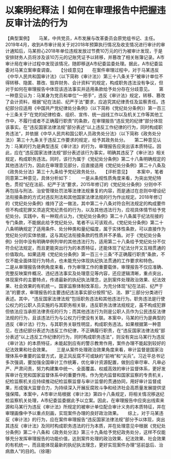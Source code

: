 # 以案明纪释法丨如何在审理报告中把握违反审计法的行为

【典型案例】　　马某，中共党员，A市发展与改革委员会原党组书记、主任。2019年4月，收到A市审计局关于对2018年预算执行情况及收支情况进行审计的审计通知后，马某担心2018年单位违规发放过节费10万元的行为被审计发现，于是安排财务人员将涉及该10万元的记账凭证予以转移，并篡改了相关账簿记录。A市审计局在审计过程中发现该情况，随即移送A市纪委监委处理。据此，A市纪委监委对马某立案审查调查。　　【分歧意见】　　在案件审理过程中，对于马某违反《中华人民共和国审计法》（以下简称《审计法》）第三十八条关于“被审计单位不得转移、隐匿、篡改、毁弃财务、会计资料”的规定，构成职务违法没有争议，但对于如何在审理报告中体现该违法事实并适用条款给予处分存在分歧意见。　　第一种意见认为：马某身为党员和单位“一把手”，违反《审计法》规定，转移、篡改了会计资料，根据“纪在法前、纪严于法”要求，应追究其纪律责任及监察责任。违纪部分应适用《中国共产党纪律处分条例》（以下简称《党纪处分条例》）第一百三十三条关于“在党的纪律检查、组织、宣传、统一战线工作以及机关工作等其他工作中，不履行或者不正确履行职责”的条款，在审理报告“违反党的纪律”部分体现该事实。在“违反国家法律法规”部分表述“以上违反工作纪律的行为，同时构成职务违法”，并依据《中华人民共和国公职人员政务处分法》（以下简称《政务处分法》）第三十九条关于违反工作要求的规定，给予其政务处分。　　第二种意见认为：马某的行为是典型违反《审计法》的行为，审理报告应突出该本质特征。因此，应在“违反国家法律法规”部分表述该行为事实，明确其违反了《审计法》相关规定，构成职务违法。同时，该行为属于《党纪处分条例》第二十八条明确规定的其他违法行为，因此在审理意见部分，应直接适用《党纪处分条例》第二十八条及《政务处分法》第三十九条给予党纪政务处分。　　【评析意见】　　本案中，笔者同意第二种意见，具体分析如下：　　一是从条规性质角度来看，为突出党纪特色，贯彻“纪在法前、纪严于法”要求，2015年修订的《党纪处分条例》分则中不再包括与刑法、治安管理处罚法等法律法规重复的内容，而是通过在总则中增设纪法衔接条款的方式对违反刑法和其他国家法律法规的行为作出规定。2018年修订的《党纪处分条例》维持了这一做法，其中第二十八条对符合刑法规定的构成要件但不构成犯罪又须追究党纪责任的行为，以及其他违法行为，应视具体情节给予党纪处分。实践中，有一种观点认为，《党纪处分条例》第二十八条属于纪法衔接的专门条款，不能据此给予党纪处分。笔者不认可该观点。《党纪处分条例》第二十八条明确规定了适用条件、处分种类和量纪幅度，属于实体性条款，可以直接作为党纪处分的实体依据，这与其纪法衔接条款的性质并不矛盾。对于《党纪处分条例》分则中没有明确举例列举的其他违法行为，适用第二十八条给予党纪处分不仅符合纪法规定，而且更能突出行为的本质特征，还能体现了纪法分开又互相贯通的价值取向。如果适用《党纪处分条例》第一百三十三条“不正确履行职责”条款，不仅不能全面体现行为特点，也未能充分体现执纪执法贯通的工作要求和特色。　　二是从审理报告体例角度来看，作为审理工作的重要载体，审理报告不仅应准确、完整反映案件概况、违纪违法事实及处理意见等内容，还应逻辑清晰，重点突出，体现案件的主要特点，传递最新的执纪执法理念，达到案件处理政治效果、纪法效果、社会效果的有机统一。国家监察体制改革后，为充分体现“纪在法前、纪严于法”的要求，审理报告的主要违纪违法事实部分按照“纪、法、罪”三部分分类进行表述。其中，“违反国家法律法规”包括职务违法和其他违法行为。职务违法是行使公权力的公职人员实施的与其职务相关联，违反职务法律法规规定，虽不构成犯罪但依法应当承担法律责任的行为；而其他违法行为则是公职人员作为公民违反法律法规的行为，且该违法行为与公权力行使没有关联。本案中，马某的行为是典型的违反《审计法》行为，与其职务关联性明显，构成职务违法。如果根据第一种意见，在违纪部分表述为违反工作纪律，不正确履行职责，在“违反国家法律法规”部分表述“以上违反工作纪律的行为，同时构成职务违法”，则没有突出马某行为违反《审计法》的本质特征，未能起到应有的警示教育作用，案件办理不能起到较好的纪法效果和社会效果。　　三是从案件处理政治效果角度来看，审计监督是国家治理体系中重要的监督方式，是正风反腐不可或缺的“前哨”和“尖兵”。习近平总书记多次强调，要加强全国审计工作统筹，优化审计资源配置，做到应审尽审、凡审必严、严肃问责，努力构建集中统一、全面覆盖、权威高效的审计监督体系，更好发挥审计在党和国家监督体系中的重要作用。作为党内监督和国家监察的专责机关，纪检监察机关应持续推动纪检监察监督与审计监督的贯通协同，用好审计监督成果，形成强大监督合力，为持续深入开展反腐败斗争和经济社会高质量发展提供坚强保障。本案中，A市审计局根据《审计法》第四十八条规定，将相关情况移送纪检监察机关处理，A市纪委监委据此予以立案。因此，在审理报告中应突出线索来源和马某行为违反《审计法》所规定的被审计单位配合审计义务的本质特征，并在审理画像中予以重点刻画，实现案件办理的良好政治效果。　　综上，对于马某违反《审计法》的行为，应在案件审理报告“违反国家法律法规”部分予以体现，突出其违反《审计法》及同时构成职务违法的行为本质，并在处理意见中根据《党纪处分条例》第二十八条和《政务处分法》第三十九条给予党纪政务处分，这样不仅能够充分发挥审理报告的功能价值，达到案件处理的政治效果、纪法效果、社会效果的有机统一，而且能体现最新的执纪执法理念，更好实现案件办理“惩前毖后、治病救人”的目的。（徐珊）